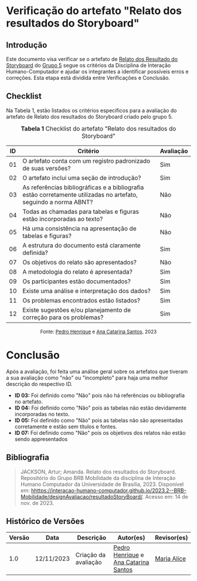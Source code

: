 # Verificação do artefato "Relato dos resultados do Storyboard"

## Introdução

Este documento visa verificar se o artefato de [Relato dos Resultado do Storyboard](https://interacao-humano-computador.github.io/2023.2--BRB-Mobilidade/designAvaliacao/resultadoStoryBoard/) do [Grupo 5](https://github.com/Interacao-Humano-Computador/2023.2--BRB-Mobilidade) segue os critérios da Disciplina de Interação Humano-Computador e ajudar os integrantes a identificar possíveis erros e correções. Esta etapa está dividida entre Verificações e Conclusão.

## Checklist

Na Tabela 1, estão listados os critérios específicos para a avaliação do artefato de Relato dos resultados do Storyboard criado pelo grupo 5.

<font size="3"><p style="text-align: center"><b>Tabela 1</b> Checklist do artefato "Relato dos resultados do Storyboard" </p></font>

| ID  | Critério                                                                                                         | Avaliação |
| --- | ---------------------------------------------------------------------------------------------------------------- | --------- |
| 01  | O artefato conta com um registro padronizado de suas versões?                                                    | Sim       |
| 02  | O artefato inclui uma seção de introdução?                                                                       | Sim       |
| 03  | As referências bibliográficas e a bibliografia estão corretamente utilizadas no artefato, seguindo a norma ABNT? | Não       |
| 04  | Todas as chamadas para tabelas e figuras estão incorporadas ao texto?                                            | Não       |
| 05  | Há uma consistência na apresentação de tabelas e figuras?                                                        | Não       |
| 06  | A estrutura do documento está claramente definida?                                                               | Sim       |
| 07  | Os objetivos do relato são apresentados?                                                                         | Não       |
| 08  | A metodologia do relato é apresentada?                                                                           | Sim       |
| 09  | Os participantes estão documentados?                                                                             | Sim       |
| 10  | Existe uma análise e interpretação dos dados?                                                                    | Sim       |
| 11  | Os problemas encontrados estão listados?                                                                         | Sim       |
| 12  | Existe sugestões e/ou planejamento de correção para os problemas?                                                | Sim       |

<font size="2"><p style="text-align: center">Fonte: [Pedro Henrique](https://github.com/pedro-hsf) e [Ana Catarina Santos](https://github.com/an4catarina), 2023</p></font>

# Conclusão

Após a avaliação, foi feita uma análise geral sobre os artefatos que tiveram a sua avaliação como "não" ou "incompleto" para haja uma melhor descrição do respectivo ID.

- **ID 03:** Foi definido como "Não" pois não há referências ou bibliografia no artefato.
- **ID 04:** Foi definido como "Não" pois as tabelas não estão devidamente incorporadas no texto.
- **ID 05:** Foi definido como "Não" pois as tabelas não são apresentadas corretamente e estão sem títulos e fontes.
- **ID 07:** Foi definido como "Não" pois os objetivos dos relatos não estão sendo appresentados

## Bibliografia

> JACKSON, Artur; Amanda. Relato dos resultados do Storyboard. Repositório do Grupo BRB Mobilidade da disciplina de Interação Humano Computador da Universidade de Brasília, 2023. Disponível em: <hhttps://interacao-humano-computador.github.io/2023.2--BRB-Mobilidade/designAvaliacao/resultadoStoryBoard/>. Acesso em: 14 de nov. de 2023.

## Histórico de Versões

| Versão | Data       | Descrição            | Autor(es)                                                                                              | Revisor(es)                               |
| ------ | ---------- | -------------------- | ------------------------------------------------------------------------------------------------------ | ----------------------------------------- |
| 1.0    | 12/11/2023 | Criação da avaliação | [Pedro Henrique](https://github.com/pedro-hsf) e [Ana Catarina Santos](https://github.com/an4catarina) | [Maria Alice](https://github.com/Maliz30) |
